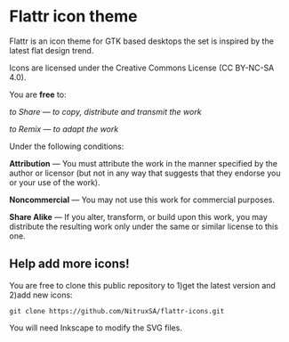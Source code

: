 Flattr icon theme
============

Flattr is an icon theme for GTK based desktops the set is inspired by the latest flat design trend.

Icons are licensed under the Creative Commons License (CC BY-NC-SA 4.0).

You are **free** to:

*to Share — to copy, distribute and transmit the work*

*to Remix — to adapt the work*

Under the following conditions:

**Attribution** — You must attribute the work in the manner specified by the author or 
licensor (but not in any way that suggests that they endorse you or your use of the work).

**Noncommercial** — You may not use this work for commercial purposes.

**Share Alike** — If you alter, transform, or build upon this work, you may distribute 
the resulting work only under the same or similar license to this one.


Help add more icons!
-------------

You are free to clone this public repository to 1)get the latest version and 2)add new icons:

`git clone https://github.com/NitruxSA/flattr-icons.git`

You will need Inkscape to modify the SVG files.
